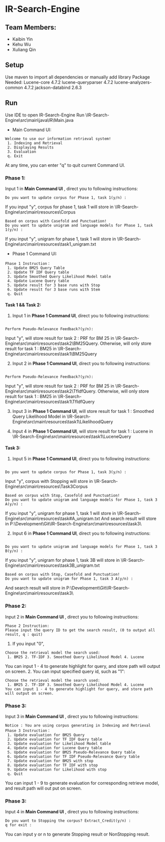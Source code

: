 # IR-Search-Engine
## Team Members:
- Kaibin Yin
- Kehu Wu
- Xuliang Qin

## Setup
Use maven to import all dependencies or manually add library
Package Needed:
Lucene-core 4.7.2
lucene-queryparser 4.7.2
lucene-analyzers-common 4.7.2
jackson-databind 2.6.3

## Run
Use IDE to open IR-Search-Engine
Run \IR-Search-Engine\src\main\java\IR\Main.java
* Main Command UI:
```
Welcome to use our information retrieval system!
 1. Indexing and Retrieval
 2. Displaying Results
 3. Evaluation
 q. Exit
```
At any time, you can enter "q" to quit current Command UI.

### Phase 1:
Input 1 in **Main Command UI** , direct you to following instructions:
```
Do you want to update corpus for Phase 1, task 1(y/n) :

```
If you input "y", corpus for phase 1, task 1 will store in 
\IR-Search-Engine\src\main\resources\Corpus
```
Based on corpus with Casefold and Punctuation!
Do you want to update unigram and language models for Phase 1, task 1(y/n) :
```
If you input "y", unigram for phase 1, task 1 will store in 
\IR-Search-Engine\src\main\resources\task1_unigram.txt

* Phase 1 Command UI:
```
Phase 1 Instruction：
 1. Update BM25 Query Table
 2. Update TF IDF Query table 
 3. Update Smoothed Query Likelihood Model table 
 4. Update Lucene Query table
 5. Update result for 3 base runs with Stop 
 6. Update result for 3 base runs with Stem 
 q. Quit
 ```

#### Task 1 && Task 2:
1. Input 1 in **Phase 1 Command UI**, direct you to following instructions:
```

Perform Pseudo-Relevance Feedback?(y/n):
```
Input "y", will store result for task 2 : PRF for BM 25 in 
\IR-Search-Engine\src\main\resources\task2\BM25Query. 
Otherwise, will only store result for task 1 : BM25 in 
\IR-Search-Engine\src\main\resources\task1\BM25Query

2. Input 2 in **Phase 1 Command UI**, direct you to following instructions:
```

Perform Pseudo-Relevance Feedback?(y/n):
```
Input "y", will store result for task 2 : PRF for BM 25 in 
\IR-Search-Engine\src\main\resources\task2\TfIdfQuery. 
Otherwise, will only store result for task 1 : BM25 in 
\IR-Search-Engine\src\main\resources\task1\TfIdfQuery

3. Input 3 in **Phase 1 Command UI**, will store result for task 1 : Smoothed Query Likelihood Model in 
\IR-Search-Engine\src\main\resources\task1\LikelihoodQuery

4. Input 4 in **Phase 1 Command UI**, will store result for task 1 : Lucene in 
\IR-Search-Engine\src\main\resources\task1\LuceneQuery

#### Task 3:
1. Input 5 in **Phase 1 Command UI**, direct you to following instructions:
```

Do you want to update corpus for Phase 1, task 3(y/n) :
```
Input "y", corpus with Stopping will store in 
\IR-Search-Engine\src\main\resources\Task3Corpus
```
Based on corpus with Stop, Casefold and Punctuation!
Do you want to update unigram and language models for Phase 1, task 3 A(y/n) :
```
If you input "y", unigram for phase 1, task 1 will store in 
\IR-Search-Engine\src\main\resources\task#A_unigram.txt
And search result will store in
P:\Development\Git\IR-Search-Engine\src\main\resources\task3\

2. Input 6 in **Phase 1 Command UI**, direct you to following instructions:
```

Do you want to update unigram and language models for Phase 1, task 3 B(y/n) :
```
If you input "y", unigram for phase 1, task 3B will store in 
\IR-Search-Engine\src\main\resources\task3B_unigram.txt
```
Based on corpus with Stop, Casefold and Punctuation!
Do you want to update unigram for Phase 1, task 3 A(y/n) :
```
And search result will store in
P:\Development\Git\IR-Search-Engine\src\main\resources\task3\

### Phase 2:
Input 2 in **Main Command UI** , direct you to following instructions:
```
Phase 2 Instruction:
Please input the query ID to get the search result, (0 to output all result, q : quit)

```
1. If you input "0",
```
Choose the retrieval model the search used:
 1. BM25 2. TF-IDF 3. Smoothed Query Likelihood Model 4. Lucene

```
You can input 1 - 4 to generate highlight for query, and store path will output on screen.
2. You can input specified query id, such as "1":
```
Choose the retrieval model the search used:
 1. BM25 2. TF-IDF 3. Smoothed Query Likelihood Model 4. Lucene
You can input 1 - 4 to generate highlight for query, and store path will output on screen.
```

### Phase 3:
Input 3 in **Main Command UI** , direct you to following instructions:
```
Notice : You are using corpus generating in Indexing and Retrieval
Phase 3 Instruction：
 1. Update evaluation for BM25 Query
 2. Update evaluation for TF IDF Query table 
 3. Update evaluation for Likelihood Model table 
 4. Update evaluation for Lucene Query table
 5. Update evaluation for BM25 Pseudo-Relevance Query table
 6. Update evaluation for TF IDF Pseudo-Relevance Query table
 7. Update evaluation for BM25 with stop
 8. Update evaluation for TF IDF with stop
 9. Update evaluation for Likelihood with stop
 q. Quit
 ```
You can input 1 - 9 to generate evaluation for corresponding retrieve model, and result path will out put on screen.

### Phase 3:
Input 4 in **Main Command UI** , direct you to following instructions:
```
Do you want to Stopping the corpus? Extract_Credit(y/n) :
q for exit :
 ```
You can input y or n to generate Stopping result or NonStopping result.

